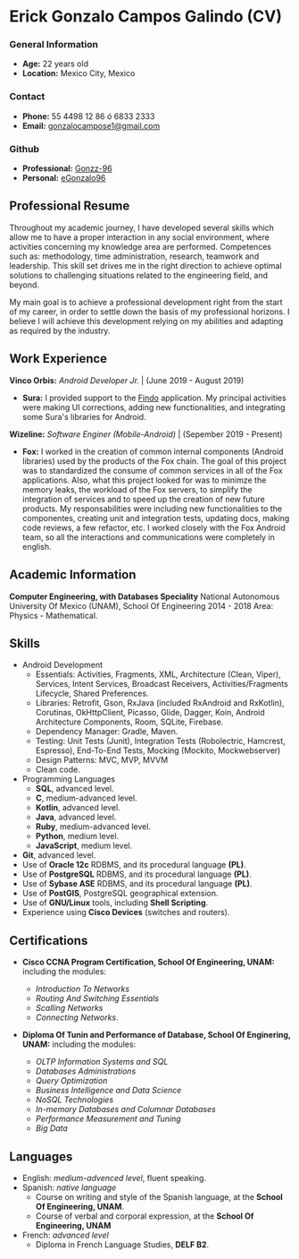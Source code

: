 # Erick Gonzalo Campos Galindo (CV)

### General Information
* **Age:** 22 years old
* **Location:** Mexico City, Mexico

### Contact
* **Phone:** 55 4498 12 86 ó 6833 2333
* **Email:** gonzalocampose1@gmail.com

### Github
* **Professional:** [Gonzz-96](https://github.com/Gonzz-96)
* **Personal:** [eGonzalo96](https://github.com/eGonzalo96)


## Professional Resume

Throughout my academic journey, I have developed several skills which allow me to have a proper interaction in any social environment, where activities concerning my knowledge area are performed. Competences such as: methodology, time administration, research, teamwork and leadership. This skill set drives me in the right direction to achieve optimal solutions to challenging situations related to the engineering field, and beyond.

My main goal is to achieve a professional development right from the start of my career, in order to settle down the basis of my professional horizons. I believe I will achieve this development relying on my abilities and adapting as required by the industry.

## Work Experience

**Vinco Orbis:** *Android Developer Jr.* | (June 2019 - August 2019)
* **Sura:** I provided support to the [Findo](https://play.google.com/store/apps/details?id=com.mx.sura.inversiones.findo&hl=en) application. My principal activities were making UI corrections, adding new functionalities, and integrating some Sura's libraries for Android.

**Wizeline:** *Software Enginer (Mobile-Android)* | (Sepember 2019 - Present)
* **Fox:** I worked in the creation of common internal components (Android libraries) used by the products of the Fox chain. The goal of this project was to standardized the consume of common services in all of the Fox applications. Also, what this project looked for was to minimze the memory leaks, the workload of the Fox servers, to simplify the integration of services and to speed up the creation of new future products. My responsabilities were including new functionalities to the componentes, creating unit and integration tests, updating docs, making code reviews, a few refactor, etc. I worked closely with the Fox Android team, so all the interactions and communications were completely in english.

## Academic Information
**Computer Engineering, with Databases Speciality**
National Autonomous University Of Mexico (UNAM), School Of Engineering
2014 - 2018
Area: Physics - Mathematical.

## Skills
* Android Development
	* Essentials: Activities, Fragments, XML, Architecture (Clean, Viper), Services, Intent Services, Broadcast Receivers,  Activities/Fragments Lifecycle, Shared Preferences.
	* Libraries: Retrofit, Gson, RxJava (included RxAndroid and RxKotlin), Corutinas, OkHttpClient, Picasso, Glide, Dagger, Koin, Android Architecture Components, Room, SQLite, Firebase.
	* Dependency Manager: Gradle, Maven.
	* Testing: Unit Tests (Junit), Integration Tests (Robolectric, Hamcrest, Espresso), End-To-End Tests, Mocking (Mockito, Mockwebserver)
	* Design Patterns: MVC, MVP, MVVM
	* Clean code. 
* Programming Languages
	* **SQL**, advanced level.
	* **C**, medium-advanced level.
	* **Kotlin**, advanced level.
	* **Java**, advanced level.
	* **Ruby**, medium-advanced level.
	* **Python**, medium level.
	* **JavaScript**, medium level.
* **Git**, advanced level.
* Use of **Oracle 12c** RDBMS,  and its procedural language **(PL)**.
* Use of **PostgreSQL** RDBMS,  and its procedural language **(PL)**.
* Use of **Sybase ASE** RDBMS,  and its procedural language **(PL)**.
* Use of **PostGIS**, PostgreSQL geographical extension.
* Use of **GNU/Linux** tools, including **Shell Scripting**.
* Experience using **Cisco Devices** (switches and routers).

## Certifications

* **Cisco CCNA Program Certification, School Of Engineering, UNAM:** including the modules:
	* *Introduction To Networks*
	* *Routing And Switching Essentials*
	* *Scalling Networks* 
	* *Connecting Networks*. 

* **Diploma Of Tunin and Performance of Database, School Of Enginering, UNAM:** including the modules:
	* *OLTP Information Systems and SQL*
	* *Databases Administrations*
	* *Query Optimization*
	* *Business Intelligence and Data Science*
	* *NoSQL Technologies*
	* *In-memory Databases and Columnar Databases*
	* *Performance Measurement and Tuning* 
	* *Big Data*

## Languages
* English: *medium-advenced level*, fluent speaking.
* Spanish: *native language*
	* Course on writing and style of the Spanish language, at the **School Of Engineering, UNAM**.
	* Course of verbal and corporal expression, at the **School Of Engineering, UNAM**
* French: *advanced level*
	* Diploma in French Language Studies, **DELF B2**.